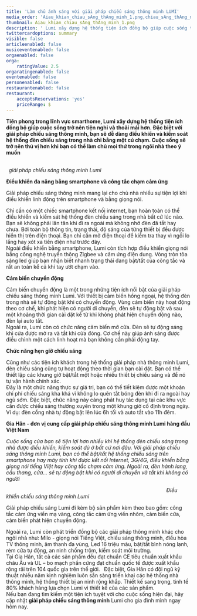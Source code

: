```yaml
---
title: 'Làm chủ ánh sáng với giải pháp chiếu sáng thông minh LUMI'
media_order: 'Aiau_khian_chiau_sAng_thAng_minh_1.png,chiau_sAng_thAng_minh_1.png'
thumbnail: Aiau_khian_chiau_sAng_thAng_minh_1.png
description: ' Lumi xây dựng hệ thống tiện ích đồng bộ giúp cuộc sống trở nên tiện nghi và thoải mái hơn. Đặc biệt với giải pháp chiếu sáng thông minh, bạn sẽ dễ dàng điều khiển và kiểm soát hệ thống đèn chiếu sáng trong nhà chỉ bằng một cú chạm'
twittercardoptions: summary
visible: false
articleenabled: false
musiceventenabled: false
orgaenabled: false
orga:
    ratingValue: 2.5
orgaratingenabled: false
eventenabled: false
personenabled: false
restaurantenabled: false
restaurant:
    acceptsReservations: 'yes'
    priceRange: $
---
```


<p><strong>Ti&ecirc;n phong trong lĩnh vực smarthome, Lumi x&acirc;y dựng hệ thống tiện &iacute;ch đồng bộ gi&uacute;p cuộc sống trở n&ecirc;n tiện nghi v&agrave; thoải m&aacute;i hơn. Đặc biệt với giải ph&aacute;p chiếu s&aacute;ng th&ocirc;ng minh, bạn sẽ dễ d&agrave;ng điều khiển v&agrave; kiểm so&aacute;t hệ thống đ&egrave;n chiếu s&aacute;ng trong nh&agrave; chỉ bằng một c&uacute; chạm. Cuộc sống sẽ trở n&ecirc;n th&uacute; vị hơn khi bạn c&oacute; thể l&agrave;m chủ mọi thứ trong ng&ocirc;i nh&agrave; theo &yacute; muốn</strong></p>
<p><strong><img src="/newv1/tu-van-giai-phap/lam-chu-anh-sang-voi-giai-phap-chieu-sang-thong-minh-lumi/chiau_sAng_thAng_minh_1.png" alt="" />&nbsp; &nbsp; &nbsp; &nbsp; &nbsp; &nbsp; &nbsp; &nbsp; &nbsp; &nbsp; &nbsp; &nbsp; &nbsp; &nbsp; &nbsp; &nbsp; &nbsp; &nbsp; &nbsp; &nbsp; &nbsp; &nbsp; &nbsp; &nbsp; &nbsp; &nbsp; &nbsp; &nbsp; &nbsp; &nbsp; &nbsp; &nbsp; &nbsp; &nbsp; &nbsp; &nbsp; &nbsp; &nbsp; &nbsp; &nbsp; &nbsp; &nbsp; &nbsp; &nbsp; &nbsp; &nbsp; &nbsp; &nbsp; &nbsp; &nbsp; &nbsp; &nbsp; &nbsp; &nbsp; &nbsp; &nbsp; &nbsp; &nbsp; &nbsp; &nbsp; &nbsp; &nbsp; &nbsp; &nbsp; &nbsp; &nbsp; &nbsp;</strong>&nbsp;<em>giải</em><strong>&nbsp;</strong><em>ph&aacute;p chiếu s&aacute;ng th&ocirc;ng minh Lumi</em></p>
<p><strong>Điều khiển đa năng bằng smartphone v&agrave; c&ocirc;ng tắc chạm cảm ứng</strong></p>
<p>Giải ph&aacute;p chiếu s&aacute;ng th&ocirc;ng minh mang lại cho chủ nh&agrave; nhiều sự tiện lợi khi điều khiển linh động tr&ecirc;n smartphone v&agrave; bằng giọng n&oacute;i.</p>
<p>Chỉ cần c&oacute; một chiếc smartphone kết nối internet, bạn ho&agrave;n to&agrave;n c&oacute; thể điều khiển v&agrave; kiểm s&aacute;t hệ thống đ&egrave;n chiếu s&aacute;ng trong nh&agrave; bất cứ l&uacute;c n&agrave;o. Bạn sẽ kh&ocirc;ng phải lăn tăn khi đi ra ngo&agrave;i m&agrave; kh&ocirc;ng nhớ đ&egrave;n đ&atilde; tắt hay chưa. Bởi to&agrave;n bộ th&ocirc;ng tin, trạng th&aacute;i, độ s&aacute;ng của từng thiết bị đều được hiển thị tr&ecirc;n điện thoại. Bạn chỉ cần mở điện thoại để kiểm tra thay v&igrave; ngồi lo lắng hay x&oacute;t xa tiền điện như trước đ&acirc;y.<br />Ngo&agrave;i điều khiển bằng smartphone, Lumi c&ograve;n t&iacute;ch hợp điều khiển giọng n&oacute;i bằng c&ocirc;ng nghệ truyền th&ocirc;ng Zigbee v&agrave; cảm ứng điện dung. V&ograve;ng tr&ograve;n tỏa s&aacute;ng led gi&uacute;p bạn nhận biết nhanh trạng th&aacute;i đang bật/tắt của c&ocirc;ng tắc v&agrave; rất an to&agrave;n kể cả khi tay ướt chạm v&agrave;o.</p>
<p><strong>Cảm biến chuyển động</strong></p>
<p>Cảm biến chuyển động l&agrave; một trong những tiện &iacute;ch nổi bật của giải ph&aacute;p chiếu s&aacute;ng th&ocirc;ng minh Lumi. Với thiết bị cảm biến hồng ngoại, hệ thống đ&egrave;n trong nh&agrave; sẽ tự động bật khi c&oacute; chuyển động. V&ugrave;ng cảm biến n&agrave;y hoạt động theo cơ chế, khi ph&aacute;t hiện c&oacute; người di chuyển, đ&egrave;n sẽ tự động bật v&agrave; sau một khoảng thời gian c&agrave;i đặt kể từ khi kh&ocirc;ng ph&aacute;t hiện chuyển động n&agrave;o, đ&egrave;n lại auto tắt.&nbsp;<br />Ngo&agrave;i ra, Lumi c&ograve;n c&oacute; chức năng cảm biến mở cửa. Đ&egrave;n sẽ tự động s&aacute;ng khi cửa được mở ra v&agrave; tắt khi cửa đ&oacute;ng. Cơ chế n&agrave;y gi&uacute;p &aacute;nh s&aacute;ng được điều chỉnh một c&aacute;ch linh hoạt m&agrave; bạn kh&ocirc;ng cần phải động tay.</p>
<p><strong>Chức năng hẹn giờ chiếu s&aacute;ng</strong></p>
<p>Cũng như c&aacute;c tiện &iacute;ch kh&aacute;ch trong hệ thống giải ph&aacute;p nh&agrave; th&ocirc;ng minh Lumi, đ&egrave;n chiếu s&aacute;ng cũng tự hoạt động theo thời gian bạn c&agrave;i đặt. Bạn c&oacute; thể thiết lập c&aacute;c khung giờ bật/tắt một hoặc nhiều thiết bị chiếu s&aacute;ng v&agrave; để n&oacute; tự vận h&agrave;nh ch&iacute;nh x&aacute;c.&nbsp;<br />Đ&acirc;y l&agrave; một chức năng thực sự gi&aacute; trị, bạn c&oacute; thể tiết kiệm được một khoản chi ph&iacute; chiếu s&aacute;ng kha kh&aacute; v&igrave; kh&ocirc;ng lo qu&ecirc;n tắt b&oacute;ng đ&egrave;n khi đi ra ngo&agrave;i hay ngủ sớm. Đặc biệt, chức năng n&agrave;y c&agrave;ng ph&aacute;t huy t&aacute;c dụng tại c&aacute;c khu vực cần được chiếu s&aacute;ng thường xuy&ecirc;n trong một khung giờ cố định trong ng&agrave;y. V&iacute; dụ: đ&egrave;n cổng nh&agrave; tự động bật l&ecirc;n l&uacute;c 6h tối v&agrave; auto tắt v&agrave;o 11h đ&ecirc;m.</p>
<p><strong>Gia H&acirc;n - đơn vị cung cấp giải ph&aacute;p chiếu s&aacute;ng th&ocirc;ng minh Lumi h&agrave;ng đầu Việt Nam</strong></p>
<p><em>Cuộc sống của bạn sẽ tiện lợi hơn nhiều khi hệ thống đ&egrave;n chiếu s&aacute;ng trong nh&agrave; được điều khiển, kiểm so&aacute;t d&ugrave; ở bất cứ nơi đ&acirc;u. Với giải ph&aacute;p chiếu s&aacute;ng th&ocirc;ng minh Lumi, bạn c&oacute; thể bật/tắt hệ thống chiếu s&aacute;ng tr&ecirc;n smartphone hay m&aacute;y t&iacute;nh khi được kết nối Internet, 3G/4G, điều khiển bằng giọng n&oacute;i tiếng Việt hay c&ocirc;ng tắc chạm cảm ứng. Ngo&agrave;i ra, đ&egrave;n h&agrave;nh lang, cầu thang, cửa... sẽ tự động bật khi c&oacute; người di chuyển v&agrave; tắt khi kh&ocirc;ng c&oacute; người</em></p>
<p><em><img src="/newv1/tu-van-giai-phap/lam-chu-anh-sang-voi-giai-phap-chieu-sang-thong-minh-lumi/Aiau_khian_chiau_sAng_thAng_minh_1.png" alt="" />&nbsp; &nbsp; &nbsp; &nbsp; &nbsp; &nbsp; &nbsp; &nbsp; &nbsp; &nbsp; &nbsp; &nbsp; &nbsp; &nbsp; &nbsp; &nbsp; &nbsp; &nbsp; &nbsp; &nbsp; &nbsp; &nbsp; &nbsp; &nbsp; &nbsp; &nbsp; &nbsp; &nbsp; &nbsp; &nbsp; &nbsp; &nbsp; &nbsp; &nbsp; &nbsp; &nbsp; &nbsp; &nbsp; &nbsp; &nbsp; &nbsp; &nbsp; &nbsp; &nbsp; &nbsp; &nbsp; &nbsp; &nbsp; &nbsp; &nbsp; &nbsp; &nbsp; &nbsp; &nbsp; &nbsp; &nbsp;</em><em>Điều khiển chiếu s&aacute;ng th&ocirc;ng minh Lumi</em></p>
<p>Giải ph&aacute;p chiếu s&aacute;ng Lumi đi k&egrave;m bộ sản phẩm k&egrave;m theo bao gồm: c&ocirc;ng tắc cảm ứng viền mạ v&agrave;ng, c&ocirc;ng tắc cảm ứng viền nh&ocirc;m, cảm biến cửa, cảm biến ph&aacute;t hiện chuyển động.</p>
<p>Ngo&agrave;i ra, Lumi c&ograve;n ph&aacute;t triển đồng bộ c&aacute;c giải ph&aacute;p th&ocirc;ng minh kh&aacute;c cho ng&ocirc;i nh&agrave; như: Milo - giọng n&oacute;i Tiếng Việt, chiếu s&aacute;ng th&ocirc;ng minh, điều h&ograve;a TV th&ocirc;ng minh, &acirc;m thanh đa v&ugrave;ng, Led 16 triệu m&agrave;u, bật/tắt b&igrave;nh n&oacute;ng lạnh, r&egrave;m cửa tự động, an ninh chống trộm, kiểm so&aacute;t m&ocirc;i trường.&nbsp;<br />Tại Gia H&acirc;n, tất cả c&aacute;c sản phẩm đều đạt chuẩn CE ti&ecirc;u chuẩn xuất khẩu ch&acirc;u &Acirc;u v&agrave; UL &ndash; bo mạch phần cứng đạt chuẩn quốc tế được xuất khẩu rộng r&atilde;i tr&ecirc;n 104 quốc gia tr&ecirc;n thế giới. &nbsp;<strong>&nbsp;</strong>Đặc biệt, Gia H&acirc;n c&oacute; đội ngũ kỹ thuật nhiều năm kinh nghiệm lu&ocirc;n sẵn s&agrave;ng triển khai c&aacute;c hệ thống nh&agrave; th&ocirc;ng minh, hệ thống thiết bị an ninh rộng khắp. Thiết kế sang trọng, tinh tế 80% kh&aacute;ch h&agrave;ng lựa chọn Lumi v&igrave; thiết kế của c&aacute;c sản phẩm.&nbsp;<br />Nếu bạn đang t&igrave;m kiếm một tiện &iacute;ch tuyệt vời cho cuộc sống hiện đại, h&atilde;y cập nhật&nbsp;<strong>giải ph&aacute;p chiếu s&aacute;ng th&ocirc;ng minh</strong>&nbsp;Lumi cho gia đ&igrave;nh m&igrave;nh ngay h&ocirc;m nay.</p>